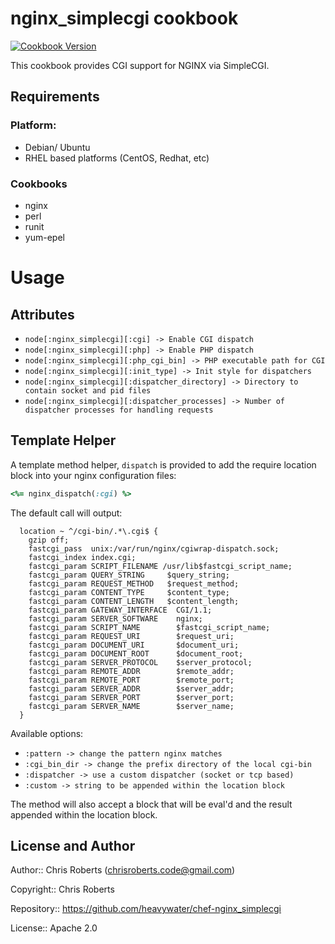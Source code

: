 # nginx_simplecgi cookbook

[![Cookbook Version](https://img.shields.io/cookbook/v/nginx_simplecgi.svg)](https://supermarket.chef.io/cookbooks/nginx_simplecgi)

This cookbook provides CGI support for NGINX via SimpleCGI.

## Requirements

### Platform:

- Debian/ Ubuntu
- RHEL based platforms (CentOS, Redhat, etc)

### Cookbooks

- nginx
- perl
- runit
- yum-epel

# Usage

## Attributes

- `node[:nginx_simplecgi][:cgi] -> Enable CGI dispatch`
- `node[:nginx_simplecgi][:php] -> Enable PHP dispatch`
- `node[:nginx_simplecgi][:php_cgi_bin] -> PHP executable path for CGI`
- `node[:nginx_simplecgi][:init_type] -> Init style for dispatchers`
- `node[:nginx_simplecgi][:dispatcher_directory] -> Directory to contain socket and pid files`
- `node[:nginx_simplecgi][:dispatcher_processes] -> Number of dispatcher processes for handling requests`

## Template Helper

A template method helper, `dispatch` is provided to add the require location block into your nginx configuration files:

```ruby
<%= nginx_dispatch(:cgi) %>
```

The default call will output:

```
  location ~ ^/cgi-bin/.*\.cgi$ {
    gzip off;
    fastcgi_pass  unix:/var/run/nginx/cgiwrap-dispatch.sock;
    fastcgi_index index.cgi;
    fastcgi_param SCRIPT_FILENAME /usr/lib$fastcgi_script_name;
    fastcgi_param QUERY_STRING     $query_string;
    fastcgi_param REQUEST_METHOD   $request_method;
    fastcgi_param CONTENT_TYPE     $content_type;
    fastcgi_param CONTENT_LENGTH   $content_length;
    fastcgi_param GATEWAY_INTERFACE  CGI/1.1;
    fastcgi_param SERVER_SOFTWARE    nginx;
    fastcgi_param SCRIPT_NAME        $fastcgi_script_name;
    fastcgi_param REQUEST_URI        $request_uri;
    fastcgi_param DOCUMENT_URI       $document_uri;
    fastcgi_param DOCUMENT_ROOT      $document_root;
    fastcgi_param SERVER_PROTOCOL    $server_protocol;
    fastcgi_param REMOTE_ADDR        $remote_addr;
    fastcgi_param REMOTE_PORT        $remote_port;
    fastcgi_param SERVER_ADDR        $server_addr;
    fastcgi_param SERVER_PORT        $server_port;
    fastcgi_param SERVER_NAME        $server_name;
  }
```

Available options:

- `:pattern -> change the pattern nginx matches`
- `:cgi_bin_dir -> change the prefix directory of the local cgi-bin`
- `:dispatcher -> use a custom dispatcher (socket or tcp based)`
- `:custom -> string to be appended within the location block`

The method will also accept a block that will be eval'd and the result appended within the location block.

## License and Author

Author:: Chris Roberts ([chrisroberts.code@gmail.com](mailto:chrisroberts.code@gmail.com))

Copyright:: Chris Roberts

Repository:: <https://github.com/heavywater/chef-nginx_simplecgi>

License:: Apache 2.0
